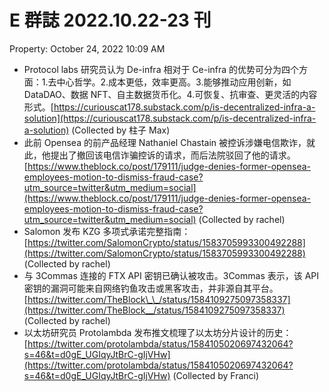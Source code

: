 # E 群誌 2022.10.22-23 刊

Property: October 24, 2022 10:09 AM

- Protocol labs 研究员认为 De-infra 相对于 Ce-infra 的优势可分为四个方面：1.去中心哲学。2.成本更低，效率更高。3.能够推动应用创新，如 DataDAO、数据 NFT、自主数据货币化。4.可恢复、抗审查、更灵活的内容形式。[https://curiouscat178.substack.com/p/is-decentralized-infra-a-solution](https://curiouscat178.substack.com/p/is-decentralized-infra-a-solution) (Collected by 柱子 Max)
- 此前 Opensea 的前产品经理 Nathaniel Chastain 被控诉涉嫌电信欺诈，就此，他提出了撤回该电信诈骗控诉的请求，而后法院驳回了他的请求。[https://www.theblock.co/post/179111/judge-denies-former-opensea-employees-motion-to-dismiss-fraud-case?utm_source=twitter&utm_medium=social](https://www.theblock.co/post/179111/judge-denies-former-opensea-employees-motion-to-dismiss-fraud-case?utm_source=twitter&utm_medium=social) (Collected by rachel)
- Salomon 发布 KZG 多项式承诺完整指南：[https://twitter.com/SalomonCrypto/status/1583705993300492288](https://twitter.com/SalomonCrypto/status/1583705993300492288) (Collected by rachel)
- 与 3Commas 连接的 FTX API 密钥已确认被攻击。3Commas 表示，该 API 密钥的漏洞可能来自网络钓鱼攻击或黑客攻击，并非源自其平台。[https://twitter.com/TheBlock\_\_/status/1584109275097358337](https://twitter.com/TheBlock__/status/1584109275097358337) (Collected by rachel)
- 以太坊研究员 Protolambda 发布推文梳理了以太坊分片设计的历史：[https://twitter.com/protolambda/status/1584105020697432064?s=46&t=d0gE_UGIqyJtBrC-gIjVHw](https://twitter.com/protolambda/status/1584105020697432064?s=46&t=d0gE_UGIqyJtBrC-gIjVHw) (Collected by Franci)
